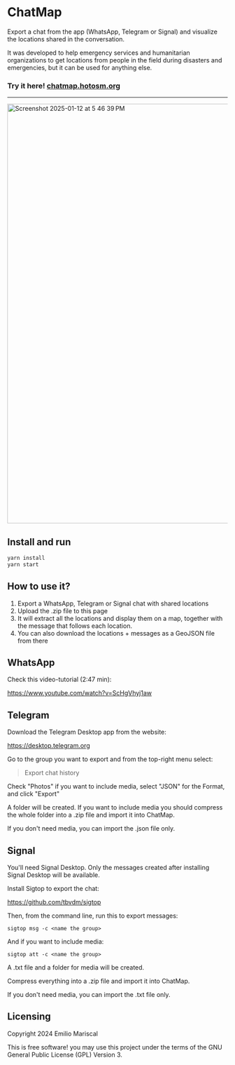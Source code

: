 # ChatMap

Export a chat from the app (WhatsApp, Telegram or Signal) and visualize the locations shared in the conversation.

It was developed to help emergency services and humanitarian organizations to get
locations from people in the field during disasters and emergencies, but it can
be used for anything else.

### Try it here! [chatmap.hotosm.org](https://chatmap.hotosm.org)

---

<img width="957" alt="Screenshot 2025-01-12 at 5 46 39 PM" src="https://github.com/user-attachments/assets/27356785-b5ed-424d-b45e-63af4fc87673" />


## Install and run

```bash
yarn install
yarn start
```

## How to use it?

1. Export a WhatsApp, Telegram or Signal chat with shared locations
2. Upload the .zip file to this page
3. It will extract all the locations and display them on a map, together with the message that follows each location.
4. You can also download the locations + messages as a GeoJSON file from there

## WhatsApp

Check this video-tutorial (2:47 min):

https://www.youtube.com/watch?v=ScHgVhyj1aw

## Telegram

Download the Telegram Desktop app from the website:

https://desktop.telegram.org

Go to the group you want to export and from the top-right menu select:

> Export chat history

Check "Photos" if you want to include media, select "JSON" for the Format,
and click "Export"

A folder will be created. If you want to include media you should compress
the whole folder into a .zip file and import it into ChatMap.

If you don't need media, you can import the .json file only.

## Signal

You'll need Signal Desktop. Only the messages created after installing
Signal Desktop will be available.

Install Sigtop to export the chat:

https://github.com/tbvdm/sigtop

Then, from the command line, run this to export messages:

`sigtop msg -c <name the group>`

And if you want to include media:

`sigtop att -c <name the group>`

A .txt file and a folder for media will be created.

Compress everything into a .zip file and import it into ChatMap.

If you don't need media, you can import the .txt file only.

## Licensing

Copyright 2024 Emilio Mariscal

This is free software! you may use this project under the terms of the GNU General Public License (GPL) Version 3.
